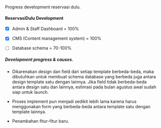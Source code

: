 Progress development reservasi dulu.

#### ReservasiDulu Development
- [x] Admin & Staff Dashboard = 100%
- [x] CMS (Content management system) = 100%
- [ ] Database schema = 70-100%


##### Development progress & causes.

- Dikarenakan design dan field dari setiap template berbeda-beda, maka dibutuhkan untuk membuat schema database yang berbeda juga antara
design template satu dengan lainnya. Jika field tidak berbeda-beda antara design satu dan lainnya, estimasi pada bulan agustus awal sudah siap untuk launch.

- Proses implement pun menjadi sedikit lebih lama karena harus menggunakan form yang berbeda-beda antara template satu dengan template lainnya.

- Penambahan fitur-fitur baru.
